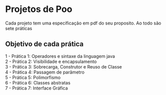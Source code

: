 
<h1 id="projetos-de-poo">Projetos de Poo</h1>
<p>Cada projeto tem uma especificação em pdf do seu proposito. Ao todo são sete práticas</p>
<h2 id="objetivo-de-cada-prática">Objetivo de cada prática</h2>
<p>1 - Prática 1: Operadores e sintaxe da linguagem java<br>
2 - Prática 2: Visibilidade e encapsulamento<br>
3 - Prática 3: Sobrecarga, Construtor e Reuso de Classe<br>
4 - Prática 4: Passagem de parâmetro<br>
5 - Prática 5: Polimorfismo<br>
6 - Prática 6:  Classes abstratas<br>
7 - Prática 7: Interface Gráfica</p>

